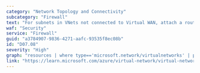 ```yaml
---
category: "Network Topology and Connectivity"
subcategory: "Firewall"
text: "For subnets in VNets not connected to Virtual WAN, attach a route table so that Internet traffic is redirected to Azure Firewall or a Network Virtual Appliance."
waf: "Security"
service: "Firewall"
guid: "a3784907-9836-4271-aafc-93535f8ec08b"
id: "D07.08"
severity: "High"
graph: "resources | where type=='microsoft.network/virtualnetworks' | project id,resourceGroup,name,subnets=properties.subnets | mv-expand subnets | project id,name,subnetId=tostring(subnets.id), subnetName=tostring(subnets.name),subnetRT=subnets.properties.routeTable.id | where not (subnetName in ('GatewaySubnet', 'AzureFirewallSubnet', 'RouteServerSubnet', 'AzureBastionSubnet')) | extend hasRT = isnotnull(subnetRT) | distinct id, hasRT, subnetId | join kind=fullouter (resources | where type == 'microsoft.network/virtualnetworks' | mvexpand properties.virtualNetworkPeerings | extend isVWAN=(tolower(split(properties_virtualNetworkPeerings.name, '_')[0]) == 'remotevnettohubpeering') | mv-expand properties.subnets | project id, isVWAN, name, subnetId=tostring(properties_subnets.id), subnetName=tostring(properties_subnets.name) | summarize PeeredToVWAN=max(isVWAN) by id, subnetId | project id, subnetId, isVWANpeer = (PeeredToVWAN == true)) on subnetId | project id=iff(isnotempty(id), id, id1), subnetId=iff(isnotempty(subnetId), subnetId, subnetId1), hasRT, isVWANpeer | extend compliant = (hasRT==true or isVWANpeer==true) | distinct id, subnetId, compliant"
link: "https://learn.microsoft.com/azure/virtual-network/virtual-networks-udr-overview"
---
```

